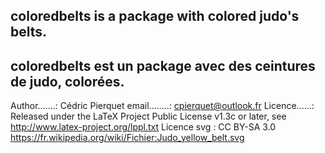 coloredbelts is a package with colored judo's belts.
-----------------------------------------------------------------
coloredbelts est un package avec des ceintures de judo, colorées.
-----------------------------------------------------------------
Author.......: Cédric Pierquet
email........: cpierquet@outlook.fr
Licence......: Released under the LaTeX Project Public License v1.3c or later, see http://www.latex-project.org/lppl.txt
Licence svg  : CC BY-SA 3.0 https://fr.wikipedia.org/wiki/Fichier:Judo_yellow_belt.svg